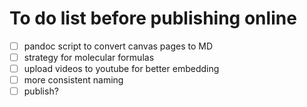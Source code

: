 # To do list before publishing online

 - [ ] pandoc script to convert canvas pages to MD
 - [ ] strategy for molecular formulas
 - [ ] upload videos to youtube for better embedding
 - [ ] more consistent naming
 - [ ] publish?
